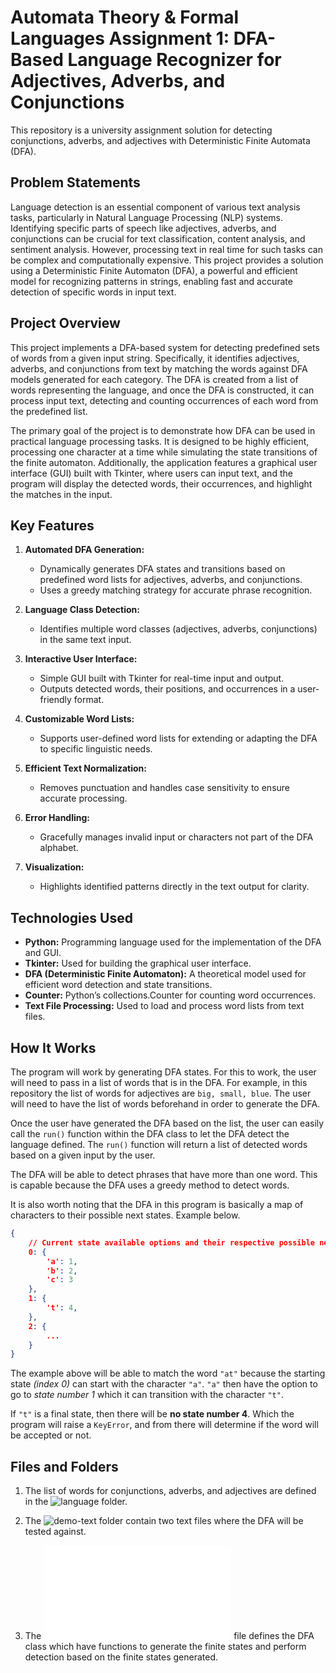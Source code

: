 # Automata Theory & Formal Languages Assignment 1: DFA-Based Language Recognizer for Adjectives, Adverbs, and Conjunctions
This repository is a university assignment solution for detecting conjunctions, adverbs, and adjectives with Deterministic Finite Automata (DFA).
## Problem Statements
Language detection is an essential component of various text analysis tasks, particularly in Natural Language Processing (NLP) systems. Identifying specific parts of speech like adjectives, adverbs, and conjunctions can be crucial for text classification, content analysis, and sentiment analysis. However, processing text in real time for such tasks can be complex and computationally expensive. This project provides a solution using a Deterministic Finite Automaton (DFA), a powerful and efficient model for recognizing patterns in strings, enabling fast and accurate detection of specific words in input text.

## Project Overview
This project implements a DFA-based system for detecting predefined sets of words from a given input string. Specifically, it identifies adjectives, adverbs, and conjunctions from text by matching the words against DFA models generated for each category. The DFA is created from a list of words representing the language, and once the DFA is constructed, it can process input text, detecting and counting occurrences of each word from the predefined list.

The primary goal of the project is to demonstrate how DFA can be used in practical language processing tasks. It is designed to be highly efficient, processing one character at a time while simulating the state transitions of the finite automaton. Additionally, the application features a graphical user interface (GUI) built with Tkinter, where users can input text, and the program will display the detected words, their occurrences, and highlight the matches in the input.

## Key Features
1. **Automated DFA Generation:**
    - Dynamically generates DFA states and transitions based on predefined word lists for adjectives, adverbs, and conjunctions.
    - Uses a greedy matching strategy for accurate phrase recognition.

2. **Language Class Detection:**
    - Identifies multiple word classes (adjectives, adverbs, conjunctions) in the same text input.

3. **Interactive User Interface:**
    - Simple GUI built with Tkinter for real-time input and output.
    - Outputs detected words, their positions, and occurrences in a user-friendly format.

4. **Customizable Word Lists:**
    - Supports user-defined word lists for extending or adapting the DFA to specific linguistic needs.

5. **Efficient Text Normalization:**
    - Removes punctuation and handles case sensitivity to ensure accurate processing.

6. **Error Handling:**
    - Gracefully manages invalid input or characters not part of the DFA alphabet.

7. **Visualization:**
    - Highlights identified patterns directly in the text output for clarity.

## Technologies Used
- **Python:** Programming language used for the implementation of the DFA and GUI.
- **Tkinter:** Used for building the graphical user interface.
- **DFA (Deterministic Finite Automaton):** A theoretical model used for efficient word detection and state transitions.
- **Counter:** Python’s collections.Counter for counting word occurrences.
- **Text File Processing:** Used to load and process word lists from text files.

## How It Works
The program will work by generating DFA states. For this to work, the user will need to pass in a list of words that is in the DFA. For example, in this repository the list of words for adjectives are `big, small, blue`. The user will need to have the list of words beforehand in order to generate the DFA.

Once the user have generated the DFA based on the list, the user can easily call the `run()` function within the DFA class to let the DFA detect the language defined. The `run()` function will return a list of detected words based on a given input by the user.

The DFA will be able to detect phrases that have more than one word. This is capable because the DFA uses a greedy method to detect words.

It is also worth noting that the DFA in this program is basically a map of characters to their possible next states. Example below.

```json lines
{
    // Current state available options and their respective possible next states.
    0: {
        'a': 1,
        'b': 2,
        'c': 3
    },
    1: {
        't': 4,
    },
    2: {
        ...
    }
}
```
The example above will be able to match the word `"at"` because the starting state *(index 0)* can start with the character `"a"`. `"a"` then have the option to go to *state number 1* which it can transition with the character `"t"`. 

If `"t"` is a final state, then there will be **no state number 4**. Which the program will raise a `KeyError`, and from there will determine if the word will be accepted or not.

## Files and Folders
1. The list of words for conjunctions, adverbs, and adjectives are defined in the ![language](language) folder.

2. The ![demo-text](demo-text) folder contain two text files where the DFA will be tested against.

3. The ![dfa.py](dfa.py) file defines the DFA class which have functions to generate the finite states and perform detection based on the finite states generated.